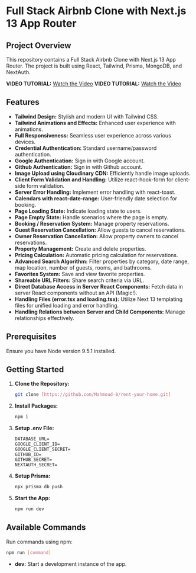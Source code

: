 # Full Stack Airbnb Clone with Next.js 13 App Router



## Project Overview

This repository contains a Full Stack Airbnb Clone with Next.js 13 App Router. The project is built using React, Tailwind, Prisma, MongoDB, and NextAuth.

**VIDEO TUTORIAL:** [Watch the Video](https://youtu.be/YYHlNdip-zY)
**VIDEO TUTORIAL:** [Watch the Video](https://youtu.be/YYHlNdip-zY)


## Features

- **Tailwind Design:** Stylish and modern UI with Tailwind CSS.
- **Tailwind Animations and Effects:** Enhanced user experience with animations.
- **Full Responsiveness:** Seamless user experience across various devices.
- **Credential Authentication:** Standard username/password authentication.
- **Google Authentication:** Sign in with Google account.
- **Github Authentication:** Sign in with Github account.
- **Image Upload using Cloudinary CDN:** Efficiently handle image uploads.
- **Client Form Validation and Handling:** Utilize react-hook-form for client-side form validation.
- **Server Error Handling:** Implement error handling with react-toast.
- **Calendars with react-date-range:** User-friendly date selection for booking.
- **Page Loading State:** Indicate loading state to users.
- **Page Empty State:** Handle scenarios where the page is empty.
- **Booking / Reservation System:** Manage property reservations.
- **Guest Reservation Cancellation:** Allow guests to cancel reservations.
- **Owner Reservation Cancellation:** Allow property owners to cancel reservations.
- **Property Management:** Create and delete properties.
- **Pricing Calculation:** Automatic pricing calculation for reservations.
- **Advanced Search Algorithm:** Filter properties by category, date range, map location, number of guests, rooms, and bathrooms.
- **Favorites System:** Save and view favorite properties.
- **Shareable URL Filters:** Share search criteria via URL.
- **Direct Database Access in Server React Components:** Fetch data in server React components without an API (Magic!).
- **Handling Files (error.tsx and loading.tsx):** Utilize Next 13 templating files for unified loading and error handling.
- **Handling Relations between Server and Child Components:** Manage relationships effectively.

## Prerequisites

Ensure you have Node version 9.5.1 installed.

## Getting Started

1. **Clone the Repository:**
   ```bash
   git clone [https://github.com/Mahmoud-8/rent-your-home.git]
   ```

2. **Install Packages:**
   ```bash
   npm i
   ```

3. **Setup .env File:**
   ```
   DATABASE_URL=
   GOOGLE_CLIENT_ID=
   GOOGLE_CLIENT_SECRET=
   GITHUB_ID=
   GITHUB_SECRET=
   NEXTAUTH_SECRET=
   ```

4. **Setup Prisma:**
   ```bash
   npx prisma db push
   ```

5. **Start the App:**
   ```bash
   npm run dev
   ```

## Available Commands

Run commands using npm:
```bash
npm run [command]
```

- **dev:** Start a development instance of the app.


